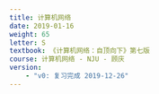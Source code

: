 ```yaml
---
title: 计算机网络
date: 2019-01-16
weight: 65
letter: S
textbook: 《计算机网络：自顶向下》第七版
course: 计算机网络 - NJU - 顾庆
version:
    - "v0: 复习完成 2019-12-26"
---
```

